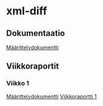 # xml-diff

## Dokumentaatio

[Määrittelydokumentti](docs/maarittelydokumentti.md)

## Viikkoraportit

### Viikko 1

[Määrittelydokumentti](docs/maarittelydokumentti.md)
[Viikkoraportti 1](docs/viikko1.md)